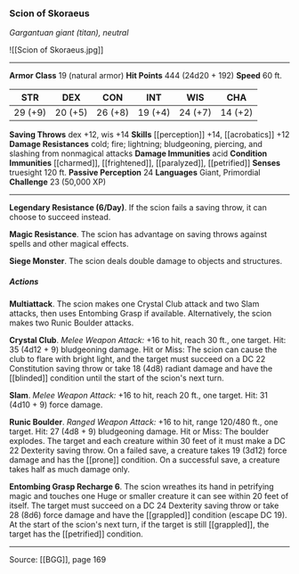 ### Scion of Skoraeus
_Gargantuan giant (titan), neutral_

![[Scion of Skoraeus.jpg]]




---

**Armor Class** 19 (natural armor)
**Hit Points** 444 (24d20 + 192)
**Speed** 60 ft.

| STR     | DEX     | CON     | INT     | WIS     | CHA     |
|---------|---------|---------|---------|---------|---------|
| 29 (+9) | 20 (+5) | 26 (+8) | 19 (+4) | 24 (+7) | 14 (+2) |

**Saving Throws** dex +12, wis +14
**Skills** [[perception]] +14, [[acrobatics]] +12
**Damage Resistances** cold; fire; lightning; bludgeoning, piercing, and slashing from nonmagical attacks
**Damage Immunities** acid
**Condition Immunities** [[charmed]], [[frightened]], [[paralyzed]], [[petrified]]
**Senses** truesight 120 ft.
**Passive Perception** 24
**Languages** Giant, Primordial
**Challenge** 23 (50,000 XP)

---

**Legendary Resistance (6/Day)**. If the scion fails a saving throw, it can choose to succeed instead.

**Magic Resistance**. The scion has advantage on saving throws against spells and other magical effects.

**Siege Monster**. The scion deals double damage to objects and structures.

##### Actions
**Multiattack**. The scion makes one Crystal Club attack and two Slam attacks, then uses Entombing Grasp if available. Alternatively, the scion makes two Runic Boulder attacks.

**Crystal Club**. _Melee Weapon Attack:_ +16 to hit, reach 30 ft., one target. Hit: 35 (4d12 + 9) bludgeoning damage. Hit or Miss: The scion can cause the club to flare with bright light, and the target must succeed on a DC 22 Constitution saving throw or take 18 (4d8) radiant damage and have the [[blinded]] condition until the start of the scion's next turn.

**Slam**. _Melee Weapon Attack:_ +16 to hit, reach 20 ft., one target. Hit: 31 (4d10 + 9) force damage.

**Runic Boulder**. _Ranged Weapon Attack:_ +16 to hit, range 120/480 ft., one target. Hit: 27 (4d8 + 9) bludgeoning damage. Hit or Miss: The boulder explodes. The target and each creature within 30 feet of it must make a DC 22 Dexterity saving throw. On a failed save, a creature takes 19 (3d12) force damage and has the [[prone]] condition. On a successful save, a creature takes half as much damage only.

**Entombing Grasp Recharge 6**. The scion wreathes its hand in petrifying magic and touches one Huge or smaller creature it can see within 20 feet of itself. The target must succeed on a DC 24 Dexterity saving throw or take 28 (8d6) force damage and have the [[grappled]] condition (escape DC 19). At the start of the scion's next turn, if the target is still [[grappled]], the target has the [[petrified]] condition.


---

Source: [[BGG]], page 169